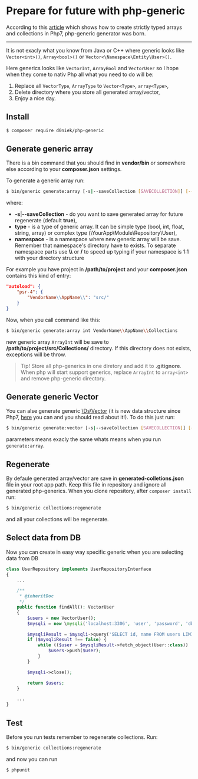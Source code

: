 # Prepare for future with php-generic

According to this [article](https://www.sitepoint.com/creating-strictly-typed-arrays-collections-php/)
which shows how to create strictly typed arrays and collections in Php7, php-generic generator was born.

---

It is not exacly what you know from Java or C++ where generic looks like
`Vector<int>()`, `Array<bool>()` or `Vector<\Namespace\Entity\User>()`.

Here generics looks like `VectorInt`, `ArrayBool` and `VectorUser`
so I hope when they come to nativ Php all what you need to do will be:
1. Replace all `VectorType`, `ArrayType` to `Vector<Type>`, `array<Type>`,
2. Delete directory where you store all generated array/vector,
3. Enjoy a nice day.

## Install

```bash
$ composer require d0niek/php-generic
```

## Generate generic array

There is a bin command that you should find in **vendor/bin**
or somewhere else according to your **composer.json** settings.

To generate a generic array run:

```bash
$ bin/generic generate:array [-s|--saveCollection [SAVECOLLECTION]] [--] <type> <namespace>
```
where:
* **-s**|**--saveCollection** - do you want to save generated array for future regenerate (default **true**),
* **type** - is a type of generic array. It can be simple type (bool, int, float, string, array)
or complex type (\\YourApp\\Module\\Repository\\User),
* **namespace** - is a namespace where new generic array will be save.
Remember that namespace's directory have to exists.
To separate namespace parts use **\\\\** or **/** to speed up typing
if your namespace is 1:1 with your directory structure

For example you have project in **/path/to/project** and your **composer.json** contains this kind of entry:
```json
"autoload": {
    "psr-4": {
        "VendorName\\AppName\\": "src/"
    }
}
```
Now, when you call command like this:
```bash
$ bin/generic generate:array int VendorName\\AppName\\Collections
```
new generic array `ArrayInt` will be save to **/path/to/project/src/Collections/** directory.
If this directory does not exists, exceptions will be throw.
> Tip! Store all php-generics in one diretory and add it to **.gitignore**.
When php will start support generics, replace `ArrayInt` to `array<int>` and remove php-generic directory.

## Generate generic Vector

You can alse generate generic [\\Ds\\Vector](http://php.net/manual/en/class.ds-vector.php)
(it is new data structure since Php7,
    [here](https://medium.com/@rtheunissen/efficient-data-structures-for-php-7-9dda7af674cd)
    you can and you should read about it!). To do this just run:
```bash
$ bin/generic generate:vector [-s|--saveCollection [SAVECOLLECTION]] [--] <type> <namespace>
```
parameters means exacly the same whats means when you run `generate:array`.

## Regenerate

By defaule generated array/vector are save in **generated-colletions.json** file in your root app path.
Keep this file in repository and ignore all generated php-generics. When you clone repository,
after `composer install` run:
```bash
$ bin/generic collections:regenerate
```
and all your collections will be regenerate.

## Select data from DB

Now you can create in easy way specific generic when you are selecting data from DB
```php
class UserRepository implements UserRepositoryInterface
{
    ...

    /**
     * @inheritDoc
     */
    public function findAll(): VectorUser
    {
        $users = new VectorUser();
        $mysqli = new \mysqli('localhost:3306', 'user', 'password', 'db');

        $mysqliResult = $mysqli->query('SELECT id, name FROM users LIMIT 10');
        if ($mysqliResult !== false) {
            while (($user = $mysqliResult->fetch_object(User::class)) !== null) {
                $users->push($user);
            }
        }

        $mysqli->close();

        return $users;
    }

    ...
}
```

## Test

Before you run tests remember to regenerate collections. Run:
```bash
$ bin/generic collections:regenerate
```
and now you can run
```bash
$ phpunit
```
